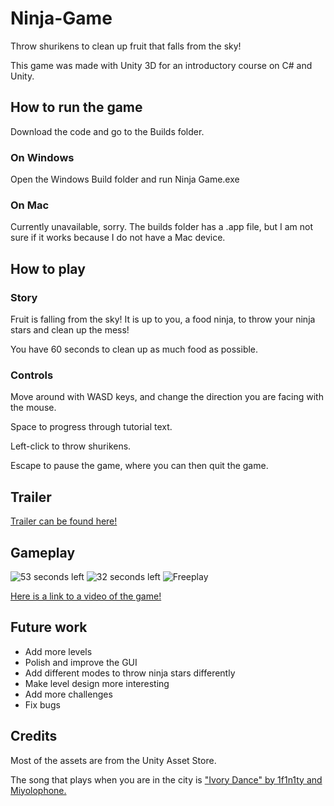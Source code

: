 # Ninja-Game
Throw shurikens to clean up fruit that falls from the sky!

This game was made with Unity 3D for an introductory course on C# and Unity.

## How to run the game
Download the code and go to the Builds folder.

### On Windows
Open the Windows Build folder and run Ninja Game.exe

### On Mac
Currently unavailable, sorry. The builds folder has a .app file, but I am not sure if it works because I do not have a Mac device.

## How to play

### Story
Fruit is falling from the sky! It is up to you, a food ninja, to throw your ninja stars and clean up the mess!

You have 60 seconds to clean up as much food as possible.

### Controls

Move around with WASD keys, and change the direction you are facing with the mouse.

Space to progress through tutorial text.

Left-click to throw shurikens.

Escape to pause the game, where you can then quit the game.

## Trailer
[Trailer can be found here!](https://youtu.be/9XxbNNLrc0Q)

## Gameplay
![53 seconds left](https://user-images.githubusercontent.com/77563588/151691166-e871a5f6-8f7e-4dea-9f90-93ccccd69333.png)
![32 seconds left](https://user-images.githubusercontent.com/77563588/151691172-faad19e2-bee3-4f4c-958f-f815e9812520.png)
![Freeplay](https://user-images.githubusercontent.com/77563588/151691176-041185d8-03dc-47bf-a09e-bc0d87bf12a5.png)


[Here is a link to a video of the game!](https://youtu.be/gUk9LmVhzgY)

## Future work
- Add more levels
- Polish and improve the GUI
- Add different modes to throw ninja stars differently
- Make level design more interesting
- Add more challenges
- Fix bugs

## Credits
Most of the assets are from the Unity Asset Store.

The song that plays when you are in the city is ["Ivory Dance" by 1f1n1ty and Miyolophone.](https://www.newgrounds.com/audio/listen/768163)
